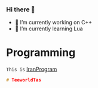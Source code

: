 ### Hi there 👋




- 🔭 I’m currently working on C++
- 🌱 I’m currently learning Lua

# Programming 
 `This is` [IranProgram](https://c++iran.com)
```cpp
# TeeworldTas
```

